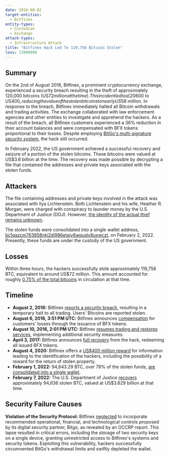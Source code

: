 ```yaml
---
date: 2016-08-02
target-entities:
  - Bitfinex
entity-types:
  - Custodian
  - Exchange
attack-types:
  - Infrastructure Attack
title: "Bitfinex Hack Led To 119,756 Bitcoin Stolen"
loss: 72000000
---
```


## Summary

On the 2nd of August 2016, Bitfinex, a prominent cryptocurrency exchange, experienced a security breach resulting in the theft of approximately 120,000 bitcoins (US$72 million at the time). This incident led to a [20% decline](https://www.coindesk.com/markets/2016/08/02/bitcoin-drops-nearly-20-as-exchange-hack-amplifies-price-decline/) in the trading price of Bitcoin — from US$600 to US$400, reducing the value of the stolen bitcoins to nearly US$58 million. In response to the breach, Bitfinex immediately halted all Bitcoin withdrawals and trading activities. The exchange collaborated with law enforcement agencies and other entities to investigate and apprehend the hackers. As a result of the breach, all Bitfinex customers experienced a 36% reduction in their account balances and were compensated with BFX tokens proportional to their losses. Despite employing [BitGo's multi-signature security system](https://en.wikipedia.org/wiki/2016_Bitfinex_hack), the hack still occurred.

In February 2022, the US government achieved a successful recovery and seizure of a portion of the stolen bitcoins. These bitcoins were valued at US$3.6 billion at the time. The recovery was made possible by decrypting a file that contained the addresses and private keys associated with the stolen funds.

## Attackers

The file containing addresses and private keys involved in the attack was associated with Ilya Lichtenstein. Both Lichtenstein and his wife, Heather R. Morgan, were charged with conspiracy to launder money by the U.S. Department of Justice (DOJ). However, [the identity of the actual thief remains unknown](https://www.wired.com/story/security-lapses-at-hacked-crypto-exchange-bitfinex/).

The stolen funds were consolidated into a single wallet address, [bc1qazcm763858nkj2dj986etajv6wquslv8uxwczt](https://blog.merklescience.com/hacktrack/hack-track-bitfinex-hack-2016-recent-fund-movement-analysis), on February 2, 2022. Presently, these funds are under the custody of the US government.

## Losses

Within three hours, the hackers successfully stole approximately 119,756 BTC, equivalent to around US$72 million. This amount accounted for roughly [0.75% of the total bitcoins](https://www.theguardian.com/technology/2016/aug/07/bitfinex-exchange-customers-receive-36-percent-loss-tokens) in circulation at that time.

## Timeline

- **August 2, 2016:** Bitfinex [reports a security breach](https://blog.bitfinex.com/announcements/security-breach/), resulting in a temporary halt to all trading. Users' Bitcoins are reported stolen.
- **August 6, 2016, 3:51 PM UTC:** Bitfinex announces [compensation](https://blog.bitfinex.com/announcements/bitfinex-interim-update/) for customers' losses through the issuance of BFX tokens.
- **August 10, 2016, 2:01 PM UTC:** Bitfinex [resumes trading and restores services](https://blog.bitfinex.com/announcements/site-update/), implementing additional security measures.
- **April 3, 2017:** Bitfinex announces [full recovery](https://www.bitfinex.com/posts/198) from the hack, redeeming all issued BFX tokens.
- **August 4, 2020:** Bitfinex offers a [US$400 million reward](https://www.bitfinex.com/posts/494) for information leading to the identification of the hackers, including the possibility of a reward for the return of stolen property.
- **February 1, 2022:** 94,643.29 BTC, over 79% of the stolen funds, [are consolidated into a single wallet](https://news.bitcoin.com/3-6-billion-in-bitcoin-from-the-2016-bitfinex-hack-consolidates-into-a-single-address/).
- **February 7, 2022:** The U.S. Department of Justice [recovers](https://www.justice.gov/opa/press-release/file/1470186/download) approximately 94,636 stolen BTC, valued at US$3.629 billion at that time.

## Security Failure Causes

**Violation of the Security Protocol:** Bitfinex [neglected](https://www.occrp.org/en/blog/17670-confidential-report-flags-bitfinex-security-lapses-in-huge-2016-hack) to incorporate recommended operational, financial, and technological controls proposed by its digital security partner, Bitgo, as revealed by an OCCRP report. This lapse resulted in critical errors, including the storage of two security keys on a single device, granting unrestricted access to Bitfinex's systems and security tokens. Exploiting this vulnerability, hackers successfully circumvented BitGo's withdrawal limits and swiftly depleted the wallet.
